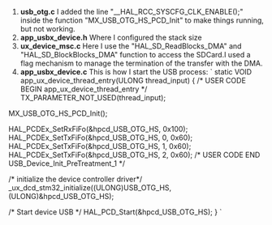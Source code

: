 1. **usb_otg.c** I added the line "__HAL_RCC_SYSCFG_CLK_ENABLE();" inside the function "MX_USB_OTG_HS_PCD_Init" to make things running, but not working.
2. **app_usbx_device.h** Where I configured the stack size
3. **ux_device_msc.c** Here I use the "HAL_SD_ReadBlocks_DMA" and "HAL_SD_BlockBlocks_DMA" function to access the SDCard.I used a flag mechanism to manage the termination of the transfer with the DMA.
4. **app_usbx_device.c** This is how I start the USB process:
`
static VOID app_ux_device_thread_entry(ULONG thread_input)
{
  /* USER CODE BEGIN app_ux_device_thread_entry */
  TX_PARAMETER_NOT_USED(thread_input);

  MX_USB_OTG_HS_PCD_Init();

  HAL_PCDEx_SetRxFiFo(&hpcd_USB_OTG_HS, 0x100);
  HAL_PCDEx_SetTxFiFo(&hpcd_USB_OTG_HS, 0, 0x60);
  HAL_PCDEx_SetTxFiFo(&hpcd_USB_OTG_HS, 1, 0x60);
  HAL_PCDEx_SetTxFiFo(&hpcd_USB_OTG_HS, 2, 0x60);
  /* USER CODE END USB_Device_Init_PreTreatment_1 */

  /* initialize the device controller driver*/
  _ux_dcd_stm32_initialize((ULONG)USB_OTG_HS, (ULONG)&hpcd_USB_OTG_HS);

  /* Start device USB */
  HAL_PCD_Start(&hpcd_USB_OTG_HS);
}
`
